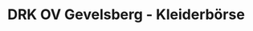 ---
title: "DRK OV Gevelsberg - Kleiderbörse"
url: /gevelsberg/drk-ov-gevelsberg-kleiderboerse/
shop: Gebrauchtwaren
---